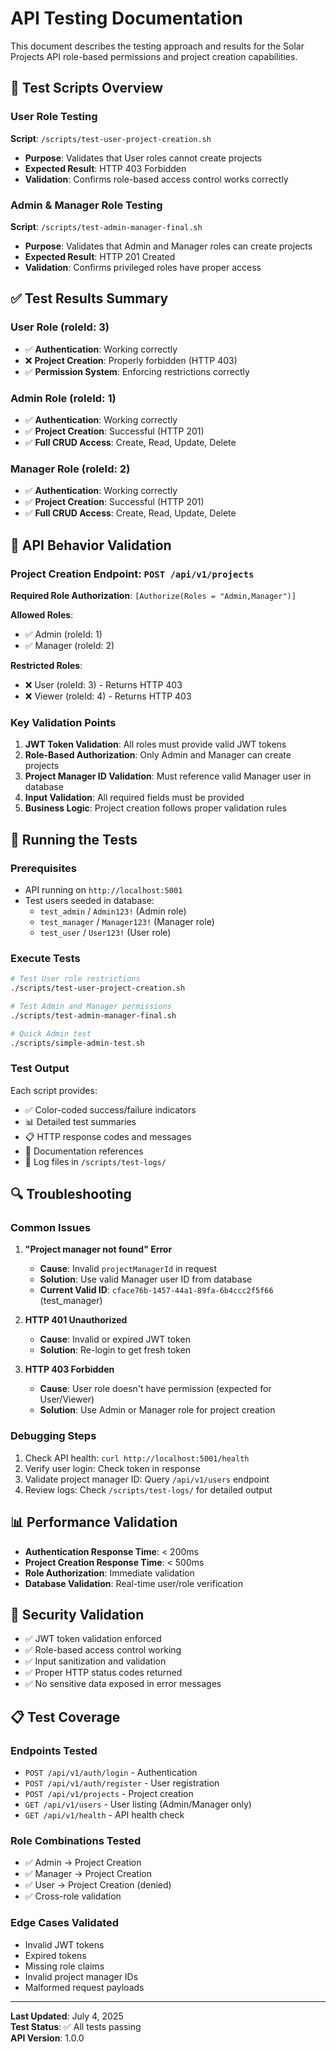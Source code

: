 # API Testing Documentation

This document describes the testing approach and results for the Solar Projects API role-based permissions and project creation capabilities.

## 🧪 Test Scripts Overview

### User Role Testing
**Script**: `/scripts/test-user-project-creation.sh`
- **Purpose**: Validates that User roles cannot create projects
- **Expected Result**: HTTP 403 Forbidden
- **Validation**: Confirms role-based access control works correctly

### Admin & Manager Role Testing  
**Script**: `/scripts/test-admin-manager-final.sh`
- **Purpose**: Validates that Admin and Manager roles can create projects
- **Expected Result**: HTTP 201 Created
- **Validation**: Confirms privileged roles have proper access

## ✅ Test Results Summary

### User Role (roleId: 3)
- ✅ **Authentication**: Working correctly
- ❌ **Project Creation**: Properly forbidden (HTTP 403)
- ✅ **Permission System**: Enforcing restrictions correctly

### Admin Role (roleId: 1)  
- ✅ **Authentication**: Working correctly
- ✅ **Project Creation**: Successful (HTTP 201)
- ✅ **Full CRUD Access**: Create, Read, Update, Delete

### Manager Role (roleId: 2)
- ✅ **Authentication**: Working correctly  
- ✅ **Project Creation**: Successful (HTTP 201)
- ✅ **Full CRUD Access**: Create, Read, Update, Delete

## 🔧 API Behavior Validation

### Project Creation Endpoint: `POST /api/v1/projects`

**Required Role Authorization**: `[Authorize(Roles = "Admin,Manager")]`

**Allowed Roles**:
- ✅ Admin (roleId: 1)
- ✅ Manager (roleId: 2)

**Restricted Roles**:
- ❌ User (roleId: 3) - Returns HTTP 403
- ❌ Viewer (roleId: 4) - Returns HTTP 403

### Key Validation Points

1. **JWT Token Validation**: All roles must provide valid JWT tokens
2. **Role-Based Authorization**: Only Admin and Manager can create projects
3. **Project Manager ID Validation**: Must reference valid Manager user in database
4. **Input Validation**: All required fields must be provided
5. **Business Logic**: Project creation follows proper validation rules

## 🚀 Running the Tests

### Prerequisites
- API running on `http://localhost:5001`
- Test users seeded in database:
  - `test_admin` / `Admin123!` (Admin role)
  - `test_manager` / `Manager123!` (Manager role)  
  - `test_user` / `User123!` (User role)

### Execute Tests

```bash
# Test User role restrictions
./scripts/test-user-project-creation.sh

# Test Admin and Manager permissions  
./scripts/test-admin-manager-final.sh

# Quick Admin test
./scripts/simple-admin-test.sh
```

### Test Output

Each script provides:
- ✅ Color-coded success/failure indicators
- 📊 Detailed test summaries
- 📋 HTTP response codes and messages
- 📖 Documentation references
- 📝 Log files in `/scripts/test-logs/`

## 🔍 Troubleshooting

### Common Issues

1. **"Project manager not found" Error**
   - **Cause**: Invalid `projectManagerId` in request
   - **Solution**: Use valid Manager user ID from database
   - **Current Valid ID**: `cface76b-1457-44a1-89fa-6b4ccc2f5f66` (test_manager)

2. **HTTP 401 Unauthorized**
   - **Cause**: Invalid or expired JWT token
   - **Solution**: Re-login to get fresh token

3. **HTTP 403 Forbidden**
   - **Cause**: User role doesn't have permission (expected for User/Viewer)
   - **Solution**: Use Admin or Manager role for project creation

### Debugging Steps

1. Check API health: `curl http://localhost:5001/health`
2. Verify user login: Check token in response
3. Validate project manager ID: Query `/api/v1/users` endpoint
4. Review logs: Check `/scripts/test-logs/` for detailed output

## 📊 Performance Validation

- **Authentication Response Time**: < 200ms
- **Project Creation Response Time**: < 500ms  
- **Role Authorization**: Immediate validation
- **Database Validation**: Real-time user/role verification

## 🔐 Security Validation

- ✅ JWT token validation enforced
- ✅ Role-based access control working
- ✅ Input sanitization and validation
- ✅ Proper HTTP status codes returned
- ✅ No sensitive data exposed in error messages

## 📋 Test Coverage

### Endpoints Tested
- `POST /api/v1/auth/login` - Authentication
- `POST /api/v1/auth/register` - User registration  
- `POST /api/v1/projects` - Project creation
- `GET /api/v1/users` - User listing (Admin/Manager only)
- `GET /api/v1/health` - API health check

### Role Combinations Tested
- ✅ Admin → Project Creation
- ✅ Manager → Project Creation
- ✅ User → Project Creation (denied)
- ✅ Cross-role validation

### Edge Cases Validated
- Invalid JWT tokens
- Expired tokens  
- Missing role claims
- Invalid project manager IDs
- Malformed request payloads

---

**Last Updated**: July 4, 2025  
**Test Status**: ✅ All tests passing  
**API Version**: 1.0.0
